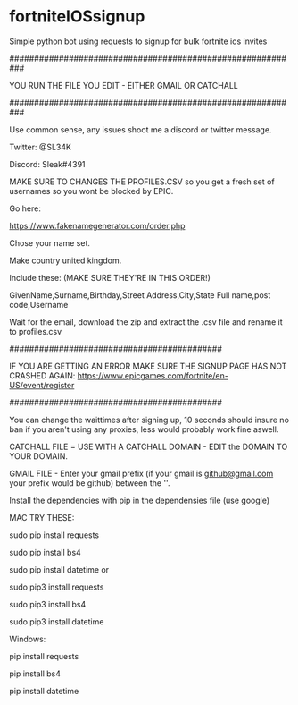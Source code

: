 # fortniteIOSsignup
Simple python bot using requests to signup for bulk fortnite ios invites

###########################################################

YOU RUN THE FILE YOU EDIT - EITHER GMAIL OR CATCHALL

###########################################################

Use common sense, any issues shoot me a discord or twitter message.

Twitter: @SL34K

Discord: Sleak#4391

MAKE SURE TO CHANGES THE PROFILES.CSV so you get a fresh set of usernames so you wont be blocked by EPIC.

Go here:

https://www.fakenamegenerator.com/order.php

Chose your name set.

Make country united kingdom.

Include these: (MAKE SURE THEY'RE IN THIS ORDER!)

GivenName,Surname,Birthday,Street Address,City,State Full name,post code,Username

Wait for the email, download the zip and extract the .csv file and rename it to profiles.csv


###########################################

IF YOU ARE GETTING AN ERROR MAKE SURE THE SIGNUP PAGE HAS NOT CRASHED AGAIN: https://www.epicgames.com/fortnite/en-US/event/register

###########################################

You can change the waittimes after signing up, 10 seconds should insure no ban if you aren't using any proxies, less would probably work fine aswell.

CATCHALL FILE = USE WITH A CATCHALL DOMAIN - EDIT the DOMAIN TO YOUR DOMAIN.

GMAIL FILE - Enter your gmail prefix (if your gmail is github@gmail.com your prefix would be github) between the ''.

Install the dependencies with pip in the dependensies file (use google)

MAC TRY THESE:

sudo pip install requests

sudo pip install bs4

sudo pip install datetime
or

sudo pip3 install requests

sudo pip3 install bs4

sudo pip3 install datetime


Windows:

pip install requests

pip install bs4

pip install datetime

